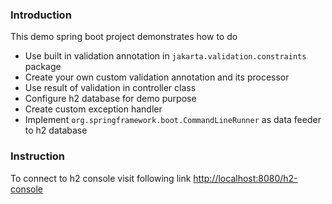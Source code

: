 ### Introduction
This demo spring boot project demonstrates how to do
- Use built in validation annotation in `jakarta.validation.constraints` package
- Create your own custom validation annotation and its processor
- Use result of validation in controller class
- Configure h2 database for demo purpose
- Create custom exception handler
- Implement `org.springframework.boot.CommandLineRunner` as data feeder to h2 database

### Instruction
To connect to h2 console visit following link
[http://localhost:8080/h2-console](http://localhost:8080/h2-console)